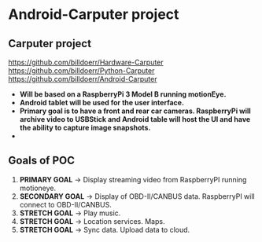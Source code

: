 # Android-Carputer project

## Carputer project

https://github.com/billdoerr/Hardware-Carputer
https://github.com/billdoerr/Python-Carputer
https://github.com/billdoerr/Android-Carputer  


- **Will be based on a RaspberryPi 3 Model B running motionEye.**  <br />
- **Android tablet will be used for the user interface.**  <br />
- **Primary goal is to have a front and rear car cameras.  RaspberryPi will archive video to USBStick and Android table will host the UI and have the ability to capture image snapshots.**  <br />
-

## Goals of POC
1. **PRIMARY GOAL** -> Display streaming video from RaspberryPI running motioneye.
2. **SECONDARY GOAL** -> Display of OBD-II/CANBUS data.  RaspberryPI will connect to OBD-II/CANBUS.
3. **STRETCH GOAL** -> Play music.
4. **STRETCH GOAL** -> Location services.  Maps.
5. **STRETCH GOAL** -> Sync data.  Upload data to cloud.

